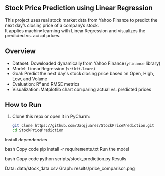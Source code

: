 ## Stock Price Prediction using Linear Regression

This project uses real stock market data from Yahoo Finance to predict the next day’s closing price of a company’s stock.  
It applies machine learning with Linear Regression and visualizes the predicted vs. actual prices.

## Overview

- Dataset: Downloaded dynamically from Yahoo Finance (`yfinance` library)
- Model: Linear Regression (`scikit-learn`)
- Goal: Predict the next day's stock closing price based on Open, High, Low, and Volume
- Evaluation: R² and RMSE metrics
- Visualization: Matplotlib chart comparing actual vs. predicted prices


## How to Run

1. Clone this repo or open it in PyCharm:
   ```bash
   git clone https://github.com/Jacqjuarez/StockPricePrediction.git
   cd StockPricePrediction
Install dependencies

bash
Copy code
pip install -r requirements.txt
Run the model

bash
Copy code
python scripts/stock_prediction.py
Results

Data: data/stock_data.csv
Graph: results/price_comparison.png

